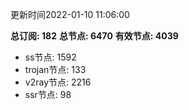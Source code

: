 更新时间2022-01-10 11:06:00

**总订阅: 182**
**总节点: 6470**
**有效节点: 4039**
- ss节点: 1592
- trojan节点: 133
- v2ray节点: 2216
- ssr节点: 98
